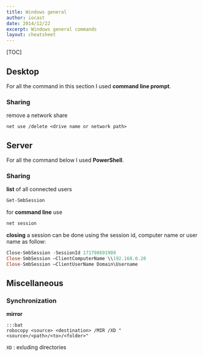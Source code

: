 ```yaml
---
title: Windows general
author: iocast
date: 2014/12/22
excerpt: Windows general commands
layout: cheatsheet
---
```



[TOC]

## Desktop

For all the command in this section I used **command line prompt**.

### Sharing

remove a network share

	net use /delete <drive name or network path>


## Server

For all the command below I used **PowerShell**.

### Sharing

**list** of all connected users

```powershell
Get-SmbSession
```

for **command line** use

```powershell
net session
```

**closing** a session can be done using the session id, computer name or user name as follow:

```powershell
Close-SmbSession -SessionId 171798691989
Close-SmbSession –ClientComputerName \\192.168.0.20
Close-SmbSession –ClientUserName Domain\Username
```


## Miscellaneous

### Synchronization

**mirror**

	:::bat
	robocopy <source> <destination> /MIR /XD "<source>/<path>/<to>/<folder>"

`XD`
: exluding directories
